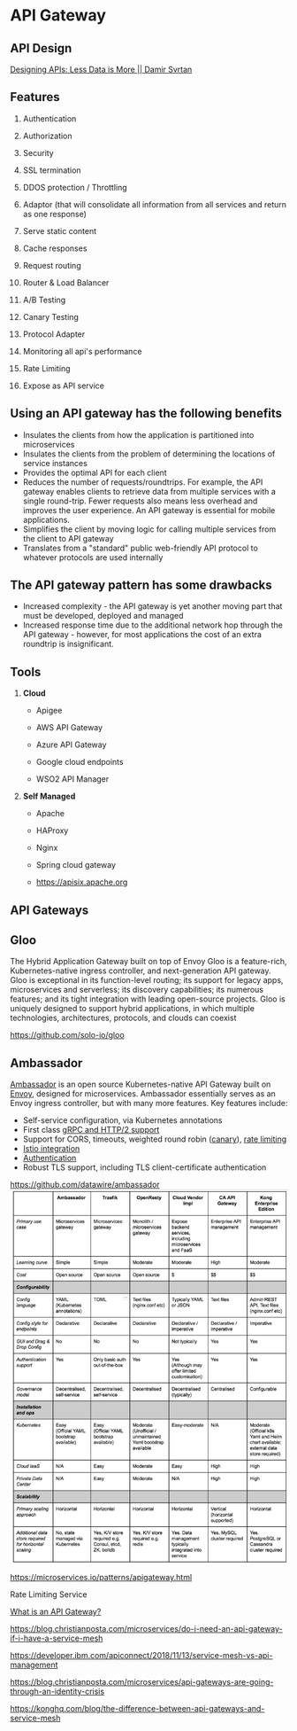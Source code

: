 # API Gateway

## API Design

[Designing APIs: Less Data is More || Damir Svrtan](https://www.youtube.com/watch?v=DC9032_nkyc)

## Features

1. Authentication

2. Authorization

3. Security

4. SSL termination

5. DDOS protection / Throttling

6. Adaptor (that will consolidate all information from all services and return as one response)

7. Serve static content

8. Cache responses

9. Request routing

10. Router & Load Balancer

11. A/B Testing

12. Canary Testing

13. Protocol Adapter

14. Monitoring all api's performance

15. Rate Limiting

16. Expose as API service

## Using an API gateway has the following benefits

- Insulates the clients from how the application is partitioned into microservices
- Insulates the clients from the problem of determining the locations of service instances
- Provides the optimal API for each client
- Reduces the number of requests/roundtrips. For example, the API gateway enables clients to retrieve data from multiple services with a single round-trip. Fewer requests also means less overhead and improves the user experience. An API gateway is essential for mobile applications.
- Simplifies the client by moving logic for calling multiple services from the client to API gateway
- Translates from a "standard" public web-friendly API protocol to whatever protocols are used internally

## The API gateway pattern has some drawbacks

- Increased complexity - the API gateway is yet another moving part that must be developed, deployed and managed
- Increased response time due to the additional network hop through the API gateway - however, for most applications the cost of an extra roundtrip is insignificant.

## Tools

1. **Cloud**

   - Apigee

   - AWS API Gateway

   - Azure API Gateway

   - Google cloud endpoints

   - WSO2 API Manager

2. **Self Managed**

   - Apache

   - HAProxy

   - Nginx

   - Spring cloud gateway

   - https://apisix.apache.org

## API Gateways

## Gloo

The Hybrid Application Gateway built on top of Envoy
Gloo is a feature-rich, Kubernetes-native ingress controller, and next-generation API gateway. Gloo is exceptional in its function-level routing; its support for legacy apps, microservices and serverless; its discovery capabilities; its numerous features; and its tight integration with leading open-source projects. Gloo is uniquely designed to support hybrid applications, in which multiple technologies, architectures, protocols, and clouds can coexist

https://github.com/solo-io/gloo

## Ambassador

[Ambassador](https://www.getambassador.io/) is an open source Kubernetes-native API Gateway built on [Envoy](https://www.envoyproxy.io/), designed for microservices. Ambassador essentially serves as an Envoy ingress controller, but with many more features.
Key features include:

- Self-service configuration, via Kubernetes annotations
- First class [gRPC and HTTP/2 support](https://www.getambassador.io/user-guide/grpc)
- Support for CORS, timeouts, weighted round robin ([canary](https://www.getambassador.io/reference/canary)), [rate limiting](https://www.getambassador.io/reference/services/rate-limit-service)
- [Istio integration](https://www.getambassador.io/user-guide/with-istio)
- [Authentication](https://www.getambassador.io/reference/services/auth-service)
- Robust TLS support, including TLS client-certificate authentication

https://github.com/datawire/ambassador
![image](../../media/API-Gateway-image1.jpg)

https://microservices.io/patterns/apigateway.html

Rate Limiting Service

[What is an API Gateway?](https://www.youtube.com/watch?v=vHQqQBYJtLI)

https://blog.christianposta.com/microservices/do-i-need-an-api-gateway-if-i-have-a-service-mesh

https://developer.ibm.com/apiconnect/2018/11/13/service-mesh-vs-api-management

https://blog.christianposta.com/microservices/api-gateways-are-going-through-an-identity-crisis

https://konghq.com/blog/the-difference-between-api-gateways-and-service-mesh
